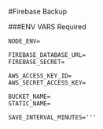 #Firebase Backup

###ENV VARS Required
``` plaintext
NODE_ENV=

FIREBASE_DATABASE_URL=
FIREBASE_SECRET=

AWS_ACCESS_KEY_ID=
AWS_SECRET_ACCESS_KEY=

BUCKET_NAME=
STATIC_NAME=

SAVE_INTERVAL_MINUTES='''